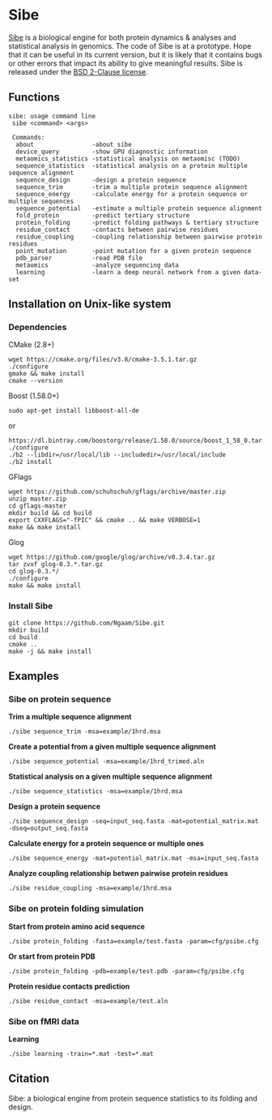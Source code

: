 # Sibe

[Sibe](http://godzilla.uchicago.edu/pages/ngaam/sibe/) is a biological engine for both protein dynamics & analyses and statistical analysis in genomics. The code of Sibe is at a prototype. Hope that it can be useful in its current version, but it is likely that it contains bugs or other errors that impact its ability to give meaningful results. Sibe is released under the [BSD 2-Clause license](https://github.com/BVLC/caffe/blob/master/LICENSE).

## Functions

```
sibe: usage command line
 sibe <command> <args>

 Commands:
  about                -about sibe
  device_query         -show GPU diagnostic information
  metaomics_statistics -statistical analysis on metaomisc (TODO)
  sequence_statistics  -statistical analysis on a protein multiple sequence alignment
  sequence_design      -design a protein sequence
  sequence_trim        -trim a multiple protein sequence alignment
  sequence_energy      -calculate energy for a protein sequence or multiple sequences
  sequence_potential   -estimate a multiple protein sequence alignment
  fold_protein         -predict tertiary structure
  protein_folding      -predict folding pathways & tertiary structure
  residue_contact      -contacts between pairwise residues
  residue_coupling     -coupling relationship between pairwise protein residues
  point_mutation       -point mutation for a given protein sequence
  pdb_parser           -read PDB file
  metaomics            -analyze sequencing data
  learning             -learn a deep neural network from a given data-set
```
## Installation on Unix-like system
### Dependencies 
CMake (2.8+) 
```
wget https://cmake.org/files/v3.8/cmake-3.5.1.tar.gz 
./configure 
gmake && make install 
cmake --version 
```
Boost (1.58.0+)
```
sudo apt-get install libboost-all-de
```
or 
```
https://dl.bintray.com/boostorg/release/1.58.0/source/boost_1_58_0.tar.gz
./configure 
./b2 --libdir=/usr/local/lib --includedir=/usr/local/include 
./b2 install 
```

GFlags  
```
wget https://github.com/schuhschuh/gflags/archive/master.zip
unzip master.zip
cd gflags-master
mkdir build && cd build
export CXXFLAGS="-fPIC" && cmake .. && make VERBOSE=1
make && make install
```
Glog  
```
wget https://github.com/google/glog/archive/v0.3.4.tar.gz
tar zvxf glog-0.3.*.tar.gz
cd glog-0.3.*/
./configure
make && make install
```
### Install Sibe
```
git clone https://github.com/Ngaam/Sibe.git
mkdir build
cd build
cmake ..
make -j && make install
```


## Examples
### Sibe on protein sequence
**Trim a multiple sequence alignment**
```
./sibe sequence_trim -msa=example/1hrd.msa
```
**Create a potential from a given multiple sequence alignment**
```
./sibe sequence_potential -msa=example/1hrd_trimed.aln
```
**Statistical analysis on a given multiple sequence alignment**
```
./sibe sequence_statistics -msa=example/1hrd.msa
```
**Design a protein sequence**
```
./sibe sequence_design -seq=input_seq.fasta -mat=potential_matrix.mat -dseq=output_seq.fasta
```
**Calculate energy for a protein sequence or multiple ones**
```
./sibe sequence_energy -mat=potential_matrix.mat -msa=input_seq.fasta
```
**Analyze coupling relationship betwen pairwise protein residues**
```
./sibe residue_coupling -msa=example/1hrd.msa
```
### Sibe on protein folding simulation
**Start from protein amino acid sequence**
```
./sibe protein_folding -fasta=example/test.fasta -param=cfg/psibe.cfg
```
**Or start from protein PDB**
```
./sibe protein_folding -pdb=example/test.pdb -param=cfg/psibe.cfg
```
**Protein residue contacts prediction**
```
./sibe residue_contact -msa=example/test.aln
```
### Sibe on fMRI data
**Learning**
```
./sibe learning -train=*.mat -test=*.mat
```


## Citation
Sibe: a biological engine from protein sequence statistics to its folding and design.

